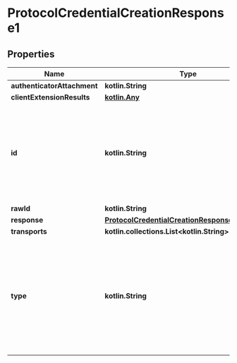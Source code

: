 
# ProtocolCredentialCreationResponse1

## Properties
Name | Type | Description | Notes
------------ | ------------- | ------------- | -------------
**authenticatorAttachment** | **kotlin.String** |  |  [optional]
**clientExtensionResults** | [**kotlin.Any**](.md) |  |  [optional]
**id** | **kotlin.String** | ID is The credential’s identifier. The requirements for the identifier are distinct for each type of credential. It might represent a username for username/password tuples, for example. |  [optional]
**rawId** | **kotlin.String** |  |  [optional]
**response** | [**ProtocolCredentialCreationResponse1Response**](ProtocolCredentialCreationResponse1Response.md) |  |  [optional]
**transports** | **kotlin.collections.List&lt;kotlin.String&gt;** |  |  [optional]
**type** | **kotlin.String** | Type is the value of the object’s interface object&#39;s [[type]] slot, which specifies the credential type represented by this object. This should be type \&quot;public-key\&quot; for Webauthn credentials. |  [optional]



